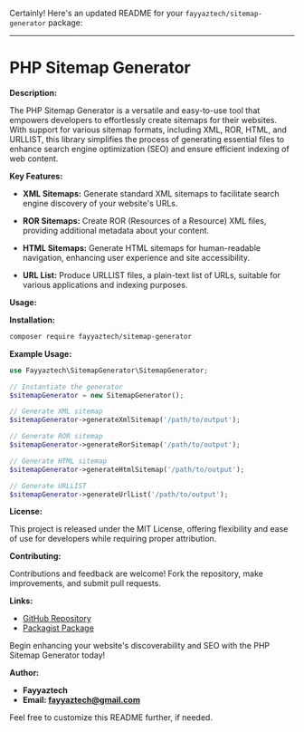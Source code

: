 Certainly! Here's an updated README for your `fayyaztech/sitemap-generator` package:

---

# PHP Sitemap Generator

**Description:**

The PHP Sitemap Generator is a versatile and easy-to-use tool that empowers developers to effortlessly create sitemaps for their websites. With support for various sitemap formats, including XML, ROR, HTML, and URLLIST, this library simplifies the process of generating essential files to enhance search engine optimization (SEO) and ensure efficient indexing of web content.

**Key Features:**

- **XML Sitemaps:** Generate standard XML sitemaps to facilitate search engine discovery of your website's URLs.

- **ROR Sitemaps:** Create ROR (Resources of a Resource) XML files, providing additional metadata about your content.

- **HTML Sitemaps:** Generate HTML sitemaps for human-readable navigation, enhancing user experience and site accessibility.

- **URL List:** Produce URLLIST files, a plain-text list of URLs, suitable for various applications and indexing purposes.

**Usage:**

**Installation:**

```bash
composer require fayyaztech/sitemap-generator
```

**Example Usage:**

```php
use Fayyaztech\SitemapGenerator\SitemapGenerator;

// Instantiate the generator
$sitemapGenerator = new SitemapGenerator();

// Generate XML sitemap
$sitemapGenerator->generateXmlSitemap('/path/to/output');

// Generate ROR sitemap
$sitemapGenerator->generateRorSitemap('/path/to/output');

// Generate HTML sitemap
$sitemapGenerator->generateHtmlSitemap('/path/to/output');

// Generate URLLIST
$sitemapGenerator->generateUrlList('/path/to/output');
```

**License:**

This project is released under the MIT License, offering flexibility and ease of use for developers while requiring proper attribution.

**Contributing:**

Contributions and feedback are welcome! Fork the repository, make improvements, and submit pull requests.

**Links:**

- [GitHub Repository](https://github.com/fayyaztech/sitemap-generator)
- [Packagist Package](https://packagist.org/packages/fayyaztech/sitemap-generator)

Begin enhancing your website's discoverability and SEO with the PHP Sitemap Generator today!

**Author:**

- **Fayyaztech**
- **Email: fayyaztech@gmail.com**

Feel free to customize this README further, if needed.